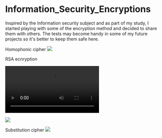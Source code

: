 # Information_Security_Encryptions


Inspired by the Information security subject and as part of my study, I started playing with some of the encryption method and decided to share them with others.
The tests may become handy in some of my future projects so it's better to keep them safe here.


Homophonic cipher
<image src="https://i.gyazo.com/03abe4aaedffb311ce3ab2546a4b1f24.png">

RSA ecnryption

<video src="https://www.youtube.com/watch?v=oOcTVTpUsPQ"></video>

<IMAGE SRC="https://i.gyazo.com/b389098bb42bf38dbe314b35a7d0c7a1.png">

Substitution cipher
<image src='https://i.gyazo.com/583cd932ae082aec3062ed1d41b66320.png'>

